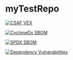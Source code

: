 # myTestRepo

[![CSAF VEX](https://img.shields.io/endpoint?url=https%3A%2F%2Fqa-api-hooks.soos.io%2Fapi%2Fshieldsio-badges%3FbadgeType%3DVexSbom%26pid%3Dr3efb6zds)](https://qa-app.soos.io/research/repositories/github/SOOS-FAngelino/myTestRepo/?attributionFormat=CsafVex)


[![CycloneDx SBOM](https://img.shields.io/endpoint?url=https%3A%2F%2Fqa-api-hooks.soos.io%2Fapi%2Fshieldsio-badges%3FbadgeType%3DCycloneDxSbom%26pid%3Dr3efb6zds)](https://qa-app.soos.io/research/repositories/github/SOOS-FAngelino/myTestRepo/?attributionFormat=CycloneDx)


[![SPDX SBOM](https://img.shields.io/endpoint?url=https%3A%2F%2Fqa-api-hooks.soos.io%2Fapi%2Fshieldsio-badges%3FbadgeType%3DSpdxSbom%26pid%3Dr3efb6zds)](https://qa-app.soos.io/research/repositories/github/SOOS-FAngelino/myTestRepo/?attributionFormat=Spdx)


[![Dependency Vulnerabilities](https://img.shields.io/endpoint?url=https%3A%2F%2Fqa-api-hooks.soos.io%2Fapi%2Fshieldsio-badges%3FbadgeType%3DDependencyVulnerabilities%26pid%3Dr3efb6zds)](https://qa-app.soos.io)
